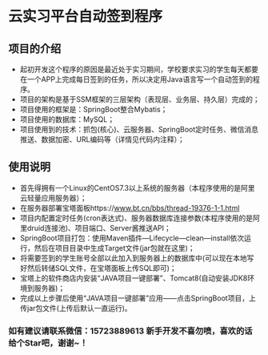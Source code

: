 # 云实习平台自动签到程序

## 项目的介绍
  * 起初开发这个程序的原因是最近处于实习期间，学校要求实习的学生每天都要在一个APP上完成每日签到的任务，所以决定用Java语言写一个自动签到的程序。
  * 项目的架构是基于SSM框架的三层架构（表现层、业务层、持久层）完成的；
  * 项目使用的框架是：SpringBoot整合Mybatis；
  * 项目使用的数据库：MySQL；
  * 项目使用到的技术：抓包(核心)、云服务器、SpringBoot定时任务、微信消息推送、数据加密、URL编码等（详情见代码内注释）；
  
## 使用说明
  * 首先得拥有一个Linux的CentOS7.3以上系统的服务器（本程序使用的是阿里云轻量应用服务器）；
  * 在服务器部署宝塔面板https://www.bt.cn/bbs/thread-19376-1-1.html
  * 项目内配置定时任务(cron表达式)、服务器数据库连接参数(本程序使用的是阿里druid连接池)、项目端口、Server酱推送API；
  * SpringBoot项目打包：使用Maven插件—Lifecycle—clean—install依次运行，然后在项目目录中生成Target文件(jar包就在这里)；
  * 将需要签到的学生账号全部以此加入到服务器上的数据库中(可以现在本地写好然后转储SQL文件，在宝塔面板上传SQL即可)；
  * 宝塔上的软件商店内安装“JAVA项目一键部署”、Tomcat8(自动安装JDK8环境到服务器)；
  * 完成以上步骤后使用“JAVA项目一键部署”应用——点击SpringBoot项目，上传jar包文件(上传后默认一直运行)。
  

### 如有建议请联系微信：15723889613 新手开发不喜勿喷，喜欢的话给个Star吧，谢谢~！
